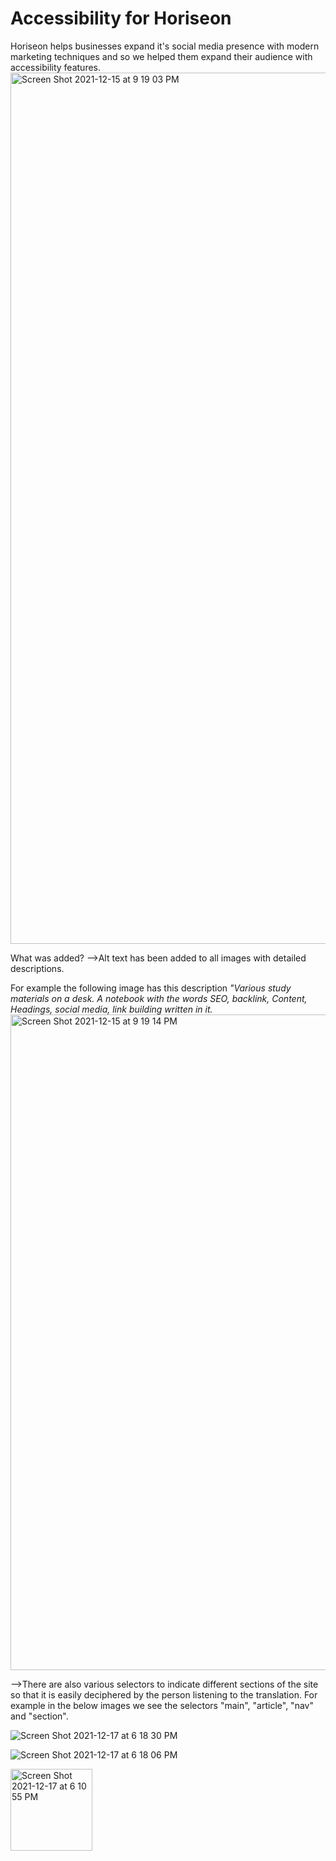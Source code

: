 # Accessibility for Horiseon

Horiseon helps businesses expand it's social media presence with modern marketing techniques and so we helped them expand their audience with accessibility features.
<img width="1394" alt="Screen Shot 2021-12-15 at 9 19 03 PM" src="https://user-images.githubusercontent.com/94029792/146616797-c3c13de5-1d1a-461f-a9fc-2994f45bcc42.png">

What was added? 
-->Alt text has been added to all images with detailed descriptions.

For example the following image has this description _"Various study materials on a desk. A notebook with the words SEO, backlink, Content, Headings, social media, link building written in it._
<img width="1049" alt="Screen Shot 2021-12-15 at 9 19 14 PM" src="https://user-images.githubusercontent.com/94029792/146616721-37c3368c-684f-4ed6-8c6c-b62be4435bc3.png">

-->There are also various selectors to indicate different sections of the site so that it is easily deciphered by the person listening to the translation. 
For example in the below images we see the selectors "main", "article", "nav" and "section".

![Screen Shot 2021-12-17 at 6 18 30 PM](https://user-images.githubusercontent.com/94029792/146618506-c59c8ece-9973-47f2-abf6-1fb118ceca6e.png)

![Screen Shot 2021-12-17 at 6 18 06 PM](https://user-images.githubusercontent.com/94029792/146618509-d11dbd28-7614-412c-8961-b6aa3f13633d.png)

<img width="131" alt="Screen Shot 2021-12-17 at 6 10 55 PM" src="https://user-images.githubusercontent.com/94029792/146618607-8ba561a2-bf33-4410-a840-f0d2b76a928a.png">
